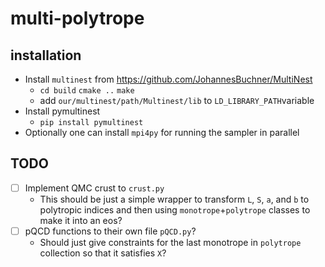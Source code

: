 # multi-polytrope

## installation
 - Install `multinest` from https://github.com/JohannesBuchner/MultiNest
    - `cd build` `cmake ..` `make`
    - add `our/multinest/path/Multinest/lib` to `LD_LIBRARY_PATH`variable
 - Install pymultinest
    - `pip install pymultinest`
 - Optionally one can install `mpi4py` for running the sampler in parallel

## TODO
 -[ ] Implement QMC crust to `crust.py`
    - This should be just a simple wrapper to transform `L`, `S`, `a`, and `b` to polytropic indices and then using `monotrope`+`polytrope` classes to make it into an eos?
 -[ ] pQCD functions to their own file `pQCD.py`?
    - Should just give constraints for the last monotrope in `polytrope` collection so that it satisfies `X`?



